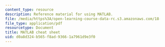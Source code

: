 ```yaml
---
content_type: resource
description: Reference material for using MATLAB.
file: /media/https%3A/open-learning-course-data-rc.s3.amazonaws.com/18-085-computational-science-and-engineering-i-fall-2008/d0a8d324b565f8ad93661a7961d9e3f0_matlab_cheatshee.pdf
file_type: application/pdf
resourcetype: Document
title: MATLAB cheat sheet
uid: d0a8d324-b565-f8ad-9366-1a7961d9e3f0
---
```


